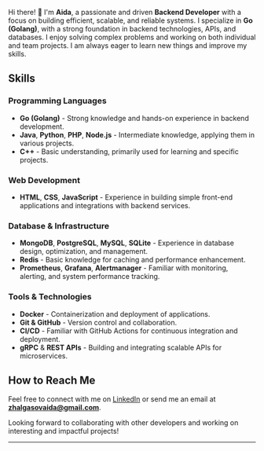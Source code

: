 Hi there! 👋 I'm **Aida**, a passionate and driven **Backend Developer** with a focus on building efficient, scalable, and reliable systems. I specialize in **Go (Golang)**, with a strong foundation in backend technologies, APIs, and databases. I enjoy solving complex problems and working on both individual and team projects. I am always eager to learn new things and improve my skills.

## Skills

### Programming Languages
- **Go (Golang)** - Strong knowledge and hands-on experience in backend development.
- **Java**, **Python**, **PHP**, **Node.js** - Intermediate knowledge, applying them in various projects.
- **C++** - Basic understanding, primarily used for learning and specific projects.

### Web Development
- **HTML**, **CSS**, **JavaScript** - Experience in building simple front-end applications and integrations with backend services.

### Database & Infrastructure
- **MongoDB**, **PostgreSQL**, **MySQL**, **SQLite** - Experience in database design, optimization, and management.
- **Redis** - Basic knowledge for caching and performance enhancement.
- **Prometheus**, **Grafana**, **Alertmanager** - Familiar with monitoring, alerting, and system performance tracking.

### Tools & Technologies
- **Docker** - Containerization and deployment of applications.
- **Git & GitHub** - Version control and collaboration.
- **CI/CD** - Familiar with GitHub Actions for continuous integration and deployment.
- **gRPC** & **REST APIs** - Building and integrating scalable APIs for microservices.


## How to Reach Me

Feel free to connect with me on [LinkedIn]([https://www.linkedin.com/in/yourprofile](https://www.linkedin.com/in/aida-z-97a79a32a/)) or send me an email at **zhalgasovaida@gmail.com**.

Looking forward to collaborating with other developers and working on interesting and impactful projects!

---


